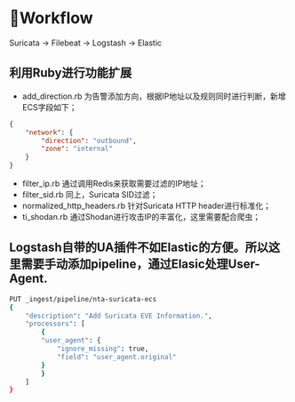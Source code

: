 <!--
 * @Author: your name
 * @Date: 2020-08-06 15:59:11
 * @LastEditTime: 2020-08-13 11:34:17
 * @LastEditors: Please set LastEditors
 * @Description: In User Settings Edit
 * @FilePath: /Code/Users/canon/Documents/github/suricata-scripts/Suricata_ECS/logstash/conf.d/from_suricata_to_siem/README.md
--> 

# Workflow
Suricata -> Filebeat -> Logstash -> Elastic

## 利用Ruby进行功能扩展
- add_direction.rb 为告警添加方向，根据IP地址以及规则同时进行判断，新增ECS字段如下；
```json
{
    "network": {
        "direction": "outbound",
        "zone": "internal"
    }
}
```
- filter_ip.rb 通过调用Redis来获取需要过滤的IP地址；
- filter_sid.rb 同上，Suricata SID过滤；
- normalized_http_headers.rb 针对Suricata HTTP header进行标准化；
- ti_shodan.rb 通过Shodan进行攻击IP的丰富化，这里需要配合爬虫；

## Logstash自带的UA插件不如Elastic的方便。所以这里需要手动添加pipeline，通过Elasic处理User-Agent. 
```bash
PUT _ingest/pipeline/nta-suricata-ecs
{
    "description": "Add Suricata EVE Information.",
    "processors": [
        {
        "user_agent": {
            "ignore_missing": true,
            "field": "user_agent.original"
        }
        }
    ]
}
```